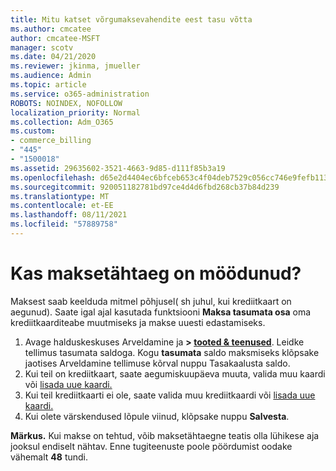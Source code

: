 ```yaml
---
title: Mitu katset võrgumaksevahendite eest tasu võtta
ms.author: cmcatee
author: cmcatee-MSFT
manager: scotv
ms.date: 04/21/2020
ms.reviewer: jkinma, jmueller
ms.audience: Admin
ms.topic: article
ms.service: o365-administration
ROBOTS: NOINDEX, NOFOLLOW
localization_priority: Normal
ms.collection: Adm_O365
ms.custom:
- commerce_billing
- "445"
- "1500018"
ms.assetid: 29635602-3521-4663-9d85-d111f85b3a19
ms.openlocfilehash: d65e2d4404ec6bfceb653c4f04deb7529c056cc746e9fefb113cdc1fd16261b1
ms.sourcegitcommit: 920051182781bd97ce4d4d6fbd268cb37b84d239
ms.translationtype: MT
ms.contentlocale: et-EE
ms.lasthandoff: 08/11/2021
ms.locfileid: "57889758"
---
```

# <a name="past-due-account"></a>Kas maksetähtaeg on möödunud?

Maksest saab keelduda mitmel põhjusel( sh juhul, kui krediitkaart on aegunud). Saate igal ajal kasutada funktsiooni **Maksa tasumata osa** oma krediitkaarditeabe muutmiseks ja makse uuesti edastamiseks.

1. Avage halduskeskuses Arveldamine ja **> [tooted & teenused](https://go.microsoft.com/fwlink/p/?linkid=842054)**.
Leidke tellimus tasumata saldoga. Kogu **tasumata** saldo maksmiseks klõpsake jaotises Arveldamine  tellimuse kõrval nuppu Tasakaalusta saldo. 
2. Kui teil on krediitkaart, saate aegumiskuupäeva muuta, valida muu kaardi või [lisada uue kaardi.](https://docs.microsoft.com/microsoft-365/commerce/billing-and-payments/manage-payment-methods)
3. Kui teil krediitkaarti ei ole, saate valida muu krediitkaardi või [lisada uue kaardi.](https://docs.microsoft.com/microsoft-365/commerce/billing-and-payments/manage-payment-methods)
4. Kui olete värskendused lõpule viinud, klõpsake nuppu **Salvesta**.

**Märkus.** Kui makse on tehtud, võib maksetähtaegne teatis olla lühikese aja jooksul endiselt nähtav. Enne tugiteenuste poole pöördumist oodake vähemalt **48** tundi.
